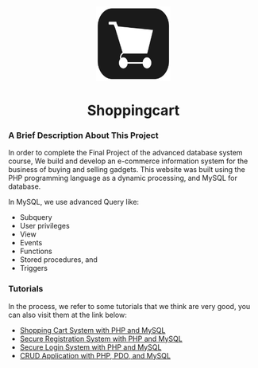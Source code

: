 <p align="center"><a href="http://47.254.197.133/"><img src="assets/icon/android-chrome-512x512.png" width="150" height="150" alt="Gadgetpedia Icon"></a></p>
<h1 align="center">Shoppingcart</h1>
<h3 align="left">A Brief Description About This Project</h3>

<p>In order to complete the Final Project of the advanced database system course, We build and develop an e-commerce information system for the business of buying and selling gadgets. This website was built using the PHP programming language as a dynamic processing, and MySQL for database.</p>
<p>In MySQL, we use advanced Query like: 
 <ul>
   <li>Subquery</li>
   <li>User privileges</li>
   <li>View</li>
   <li>Events</li>
   <li>Functions</li>
   <li>Stored procedures, and</li>
   <li>Triggers</li>
 </ul>
</p>
<h3>Tutorials</h3>
<p>In the process, we refer to some tutorials that we think are very good, you can also visit them at the link below:</p>
<ul>
 <li><a href="https://codeshack.io/shopping-cart-system-php-mysql/">Shopping Cart System with PHP and MySQL</a></li>
 <li><a href="https://codeshack.io/secure-registration-system-php-mysql/">Secure Registration System with PHP and MySQL</a></li>
 <li><a href="https://codeshack.io/secure-login-system-php-mysql/">Secure Login System with PHP and MySQL</a></li>
 <li><a href="https://codeshack.io/crud-application-php-pdo-mysql/">CRUD Application with PHP, PDO, and MySQL</a></li>
</ul>

